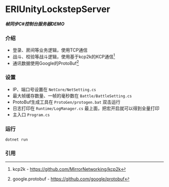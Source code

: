 # ERIUnityLockstepServer
***帧同步C#控制台服务器DEMO***

### 介绍
+ 登录、房间等业务逻辑，使用TCP通信
+ 战斗、校验等战斗逻辑，使用基于kcp2k的KCP通信[^kcp2k]
+ 通讯数据使用Google的ProtoBuf[^google.protobuf]

### 设置
+ IP、端口号设置在 `NetCore/NetSetting.cs`
+ 最大帧缓存数量、一帧的毫秒数在 `Battle/BattleSetting.cs`
+ ProtoBuf生成工具在 `ProtoGen/protogen.bat` 双击运行
+ 日志打印在 `Runtime/LogManager.cs` 最上面，把宏开启就可以得到全量打印
+ 主入口 `Program.cs`

### 运行
`dotnet run`

### 引用
[^kcp2k]:kcp2k - <https://github.com/MirrorNetworking/kcp2k>
[^google.protobuf]:google.protobuf - <https://github.com/google/protobuf>

